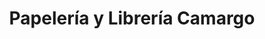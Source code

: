 ---
title: "Papelería y Librería Camargo"
url: /santa-cruz-de-la-sierra/papeleria-y-libreria-camargo/
shop: Schreibwaren
---